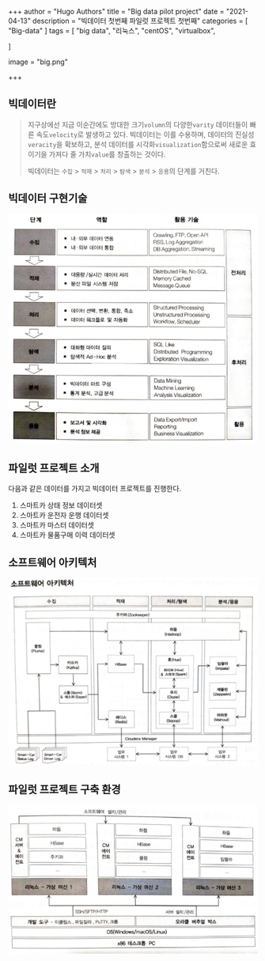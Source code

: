 +++
author = "Hugo Authors"
title = "Big data pilot project"
date = "2021-04-13"
description = "빅데이터 첫번째 파일럿 프로젝트 첫번째"
categories = [
    "Big-data"
]
tags = [
    "big data", "리눅스", "centOS", "virtualbox",

]

image = "big.png"

+++



## 빅데이터란

>지구상에선 지금 이순간에도 방대한 크기`volumn`의 다양한`varity` 데이터들이 빠른 속도`velocity`로 발생하고 있다. 빅데이터는 이를 수용하며, 데이터의 진실성`veracity`을 확보하고, 분석 데이터를 시각화`visualization`함으로써 새로운 효이기을 가져다 줄 가치`value`를 창출하는 것이다.
>
>빅데이터는 `수집` > `적재` > `처리` > `탐색` > `분석` > `응용`의 단계를 거친다.

## 빅데이터 구현기술

![](structure.PNG)



## 파일럿 프로젝트 소개

다음과 같은 데이터를 가지고 빅데이터 프로젝트를 진행한다.

1. 스마트카 상태 정보 데이터셋
2. 스마트카 운전자 운행 데이터셋
3. 스마트카 마스터 데이터셋
4. 스마트카 물품구매 이력 데이터셋

## 소프트웨어 아키텍처

![](sw.PNG)

## 파일럿 프로젝트 구축 환경

![](project.png)